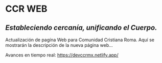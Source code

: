 # CCR WEB
## _Estableciendo cercanía, unificando el Cuerpo._

Actualización de pagína Web para Comunidad Cristiana Roma.
Aquí se mostrarán la descripción de la nueva página web...

Avances en tiempo real:
https://devccrmx.netlify.app/
